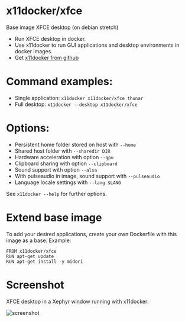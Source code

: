 # x11docker/xfce

Base image XFCE desktop (on debian stretch)
 - Run XFCE desktop in docker.
 - Use x11docker to run GUI applications and desktop environments in docker images. 
 - Get [x11docker from github](https://github.com/mviereck/x11docker)

# Command examples: 
 - Single application: `x11docker x11docker/xfce thunar`
 - Full desktop: `x11docker --desktop x11docker/xfce`

# Options:
 - Persistent home folder stored on host with   `--home`
 - Shared host folder with                      `--sharedir DIR`
 - Hardware acceleration with option            `--gpu`
 - Clipboard sharing with option                `--clipboard`
 - Sound support with option                    `--alsa`
 - With pulseaudio in image, sound support with `--pulseaudio`
 - Language locale settings with                `--lang $LANG`

See `x11docker --help` for further options.

# Extend base image
To add your desired applications, create your own Dockerfile with this image as a base. Example:
```
FROM x11docker/xfce
RUN apt-get update
RUN apt-get install -y midori
```
 # Screenshot
 XFCE desktop in a Xephyr window running with x11docker:
 
 ![screenshot](https://raw.githubusercontent.com/mviereck/x11docker/screenshots/screenshot-xfce.png "XFCE desktop running in Xephyr window using x11docker")
 

